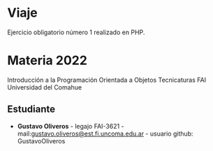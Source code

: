 # Viaje
Ejercicio obligatorio número 1 realizado en PHP.

# Materia 2022
 Introducción a la Programación Orientada a Objetos
 Tecnicaturas
 FAI
 Universidad del Comahue

 ## Estudiante
 - **Gustavo Oliveros** - legajo FAI-3621 - mail:gustavo.oliveros@est.fi.uncoma.edu.ar - usuario github: GustavoOliveros
